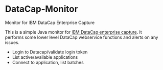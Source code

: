 # DataCap-Monitor
Monitor for IBM DataCap Enterprise Capture

This is a simple Java monitor for [IBM DataCap enterprise capture](https://www.ibm.com/products/data-capture-and-imaging).  It performs some lower level DataCap webservice functions and alerts on any issues. 

 - Login to Datacap/validate login token
 - List active/available applications
 - Connect to application, list batches
